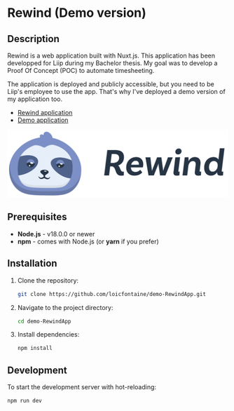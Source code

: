 # Rewind (Demo version)

## Description

Rewind is a web application built with Nuxt.js. This application has been developped for Liip during my Bachelor thesis. My goal was to develop a Proof Of Concept (POC) to automate timesheeting.


The application is deployed and publicly accessible, but you need to be Liip's employee to use the app. That's why I've deployed a demo version of my application too.
- [Rewind application](https://rewind.lfontaine.ch/)
- [Demo application](https://demo-rewind.lfontaine.ch/)

![Rewind logo](https://github.com/loicfontaine/demo-RewindApp/blob/main/public/logo.png?raw=true)
## Prerequisites

- **Node.js** - v18.0.0 or newer
- **npm** - comes with Node.js (or **yarn** if you prefer)

## Installation

1. Clone the repository:

    ```bash
    git clone https://github.com/loicfontaine/demo-RewindApp.git
    ```

2. Navigate to the project directory:

    ```bash
    cd demo-RewindApp
    ```

3. Install dependencies:

    ```bash
    npm install
    ```

## Development

To start the development server with hot-reloading:

```bash
npm run dev
